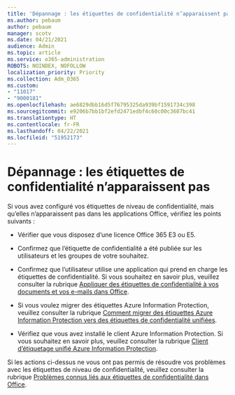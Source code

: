 ```yaml
---
title: 'Dépannage : les étiquettes de confidentialité n’apparaissent pas'
ms.author: pebaum
author: pebaum
manager: scotv
ms.date: 04/21/2021
audience: Admin
ms.topic: article
ms.service: o365-administration
ROBOTS: NOINDEX, NOFOLLOW
localization_priority: Priority
ms.collection: Adm_O365
ms.custom:
- "11017"
- "9000181"
ms.openlocfilehash: ae6829dbb16d5f76795325da939bf1591734c398
ms.sourcegitcommit: e9206b7bb1bf2efd2471edbf4c60c00c3607bc41
ms.translationtype: HT
ms.contentlocale: fr-FR
ms.lasthandoff: 04/22/2021
ms.locfileid: "51952173"
---
```

# <a name="troubleshoot-sensitivity-labels-not-appearing"></a>Dépannage : les étiquettes de confidentialité n’apparaissent pas

Si vous avez configuré vos étiquettes de niveau de confidentialité, mais qu’elles n’apparaissent pas dans les applications Office, vérifiez les points suivants :

- Vérifier que vous disposez d’une licence Office 365 E3 ou E5.

- Confirmez que l’étiquette de confidentialité a été publiée sur les utilisateurs et les groupes de votre souhaitez.

- Confirmez que l’utilisateur utilise une application qui prend en charge les étiquettes de confidentialité. Si vous souhaitez en savoir plus, veuillez consulter la rubrique [Appliquer des étiquettes de confidentialité à vos documents et vos e-mails dans Office](https://go.microsoft.com/fwlink/?linkid=2106446).

- Si vous voulez migrer des étiquettes Azure Information Protection, veuillez consulter la rubrique [Comment migrer des étiquettes Azure Information Protection vers des étiquettes de confidentialité unifiées](https://go.microsoft.com/fwlink/?linkid=2106056).

- Vérifiez que vous avez installé le client Azure Information Protection. Si vous souhaitez en savoir plus, veuillez consulter la rubrique [Client d’étiquetage unifié Azure Information Protection](https://go.microsoft.com/fwlink/?linkid=2106374).

Si les actions ci-dessus ne vous ont pas permis de résoudre vos problèmes avec les étiquettes de niveau de confidentialité, veuillez consulter la rubrique [Problèmes connus liés aux étiquettes de confidentialité dans Office](https://go.microsoft.com/fwlink/?linkid=2106447).